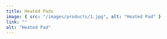 ```yaml
---
title: Heated Pads
image: { src: "/images/products/1.jpg", alt: "Heated Pad" }
link: ""
alt: "Heated Pad"
---
```

